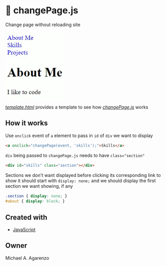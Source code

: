 # &#128195; changePage.js

Change page without reloading site

![GIF of changePage.js in action](changePage.gif)

[*template.html*](https://github.com/magarenzo/change-page/blob/master/template.html) provides a template to see how [*changePage.js*](https://github.com/magarenzo/change-page/blob/master/changePage.js) works

## How it works

Use `onclick` event of `a` element to pass in `id` of `div` we want to display

```html
<a onclick="changePage(event, 'skills');">Skills</a>
```

`div` being passed to `changePage.js` needs to have `class="section"`

```html
<div id="skills" class="section"></div>
```

Sections we don't want displayed before clicking its corresponding link to show it should start with `display: none;` and we should display the first section we want showing, if any

```css
.section { display: none; }
#about { display: block; }
```

## Created with

* [JavaScript](https://www.javascript.com/)

## Owner

Michael A. Agarenzo
